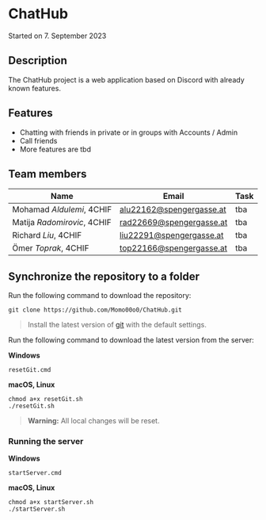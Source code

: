 # ChatHub

Started on 7. September 2023

## Description
The ChatHub project is a web application based on Discord with already known features.

## Features
* Chatting with friends in private or in groups with Accounts / Admin
* Call friends
* More features are tbd

## Team members
| Name                        | Email                    | Task   | 
| --------------------------- | ------------------------ | ------ |
| Mohamad *Aldulemi*, 4CHIF   | alu22162@spengergasse.at | tba    |
| Matija *Radomirovic*, 4CHIF | rad22669@spengergasse.at | tba    |
| Richard *Liu*, 4CHIF        | liu22291@spengergasse.at | tba    |
| Ömer *Toprak*, 4CHIF        | top22166@spengergasse.at | tba    |

## Synchronize the repository to a folder
Run the following command to download the repository:
```
git clone https://github.com/Momo00o0/ChatHub.git
```
> Install the latest version of [git](https://git-scm.com/downloads) with the default settings.

Run the following command to download the latest version from the server: <br>

**Windows**
```
resetGit.cmd
```

**macOS, Linux**
```
chmod a+x resetGit.sh
./resetGit.sh
```
> **Warning:** All local changes will be reset.

### Running the server
**Windows**
```
startServer.cmd
```

**macOS, Linux**
```
chmod a+x startServer.sh
./startServer.sh
```
